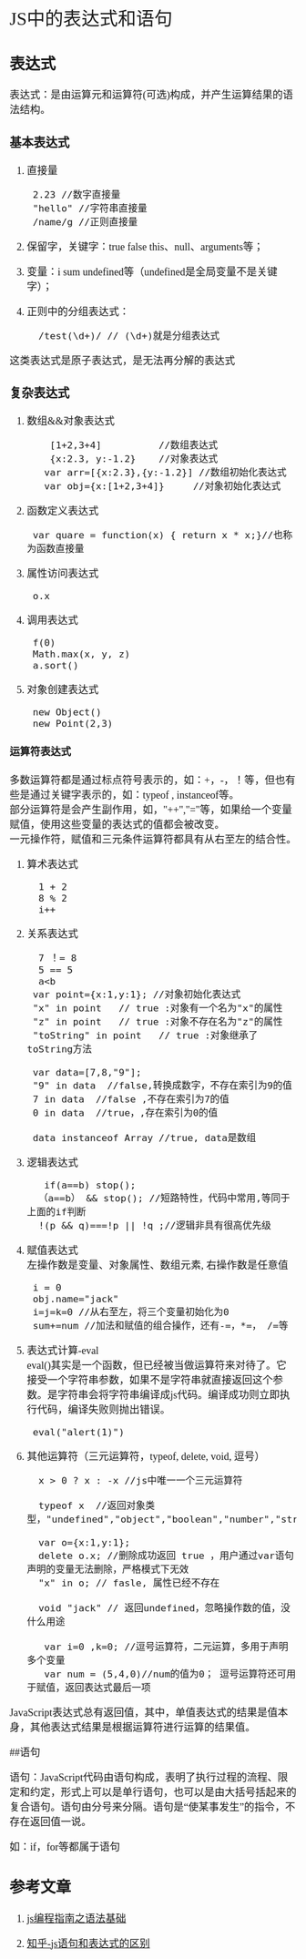 <font face="微软雅黑" size="4" >
<font size="6">JS中的表达式和语句</font>

## 表达式
表达式：是由运算元和运算符(可选)构成，并产生运算结果的语法结构。

### 基本表达式
1. 直接量
   
	    2.23 //数字直接量
	    "hello" //字符串直接量
	    /name/g //正则直接量

2. 保留字，关键字：true false this、null、arguments等；
3. 变量：i sum undefined等（undefined是全局变量不是关键字）；
4. 正则中的分组表达式：

         /test(\d+)/ // (\d+)就是分组表达式

这类表达式是原子表达式，是无法再分解的表达式

### 复杂表达式
1. 数组&&对象表达式  

		   [1+2,3+4]          //数组表达式
		   {x:2.3, y:-1.2}    //对象表达式
          var arr=[{x:2.3},{y:-1.2}] //数组初始化表达式
          var obj={x:[1+2,3+4]}     //对象初始化表达式
   
2. 函数定义表达式

		var quare = function(x) { return x * x;}//也称为函数直接量
3. 属性访问表达式

		o.x
4. 调用表达式

		f(0)
		Math.max(x, y, z)
		a.sort()
5. 对象创建表达式

		new Object()
		new Point(2,3)
#### 运算符表达式
多数运算符都是通过标点符号表示的，如：+，-，！等，但也有些是通过关键字表示的，如：typeof , instanceof等。  
部分运算符是会产生副作用，如，"++","="等，如果给一个变量赋值，使用这些变量的表达式的值都会被改变。  
一元操作符，赋值和三元条件运算符都具有从右至左的结合性。
  
1. 算术表达式  

         1 + 2
         8 % 2
         i++

2. 关系表达式

         7 ！= 8
		 5 == 5
         a<b
        var point={x:1,y:1}; //对象初始化表达式
        "x" in point   // true :对象有一个名为"x"的属性
        "z" in point   // true :对象不存在名为"z"的属性
        "toString" in point   // true :对象继承了toString方法
       
        var data=[7,8,"9"];
		"9" in data  //false,转换成数字，不存在索引为9的值
		7 in data  //false ,不存在索引为7的值
		0 in data  //true，,存在索引为0的值
    
        data instanceof Array //true, data是数组
       

2. 逻辑表达式  

	      if(a==b) stop();
	     （a==b） && stop(); //短路特性，代码中常用,等同于上面的if判断
      	 !(p && q)===!p || !q ;//逻辑非具有很高优先级
    
7. 赋值表达式  
左操作数是变量、对象属性、数组元素, 右操作数是任意值	

		i = 0
        obj.name="jack" 
        i=j=k=0 //从右至左，将三个变量初始化为0
        sum+=num //加法和赋值的组合操作，还有-=，*=， /=等

8. 表达式计算-eval  
eval()其实是一个函数，但已经被当做运算符来对待了。它接受一个字符串参数，如果不是字符串就直接返回这个参数。是字符串会将字符串编译成js代码。编译成功则立即执行代码，编译失败则抛出错误。

		eval("alert(1)")
9. 其他运算符（三元运算符，typeof, delete, void, 逗号）
       
         x > 0 ? x : -x //js中唯一一个三元运算符
         
         typeof x  //返回对象类型，"undefined","object","boolean","number","string","function"
         
         var o={x:1,y:1};
         delete o.x; //删除成功返回 true ，用户通过var语句声明的变量无法删除，严格模式下无效
         "x" in o; // fasle, 属性已经不存在
      
         void "jack" // 返回undefined，忽略操作数的值，没什么用途
   
          var i=0 ,k=0; //逗号运算符，二元运算，多用于声明多个变量
          var num = (5,4,0)//num的值为0； 逗号运算符还可用于赋值，返回表达式最后一项
JavaScript表达式总有返回值，其中，单值表达式的结果是值本身，其他表达式结果是根据运算符进行运算的结果值。  



##语句

语句：JavaScript代码由语句构成，表明了执行过程的流程、限定和约定，形式上可以是单行语句，也可以是由大括号括起来的复合语句。语句由分号来分隔。语句是“使某事发生”的指令，不存在返回值一说。

如：if，for等都属于语句
## 参考文章
1. [js编程指南之语法基础](http://pij.robinqu.me/JavaScript_Core/JavaScript_Basics/Expressions.html)

2. [知乎-js语句和表达式的区别](https://www.zhihu.com/question/39420977)
